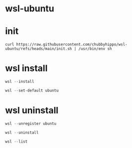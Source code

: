 # wsl-ubuntu
# init
```shell
curl https://raw.githubusercontent.com/chubbyhippo/wsl-ubuntu/refs/heads/main/init.sh | /usr/bin/env sh
```
# wsl install
```powershell
wsl --install
```
```powershell
wsl --set-default ubuntu
```
# wsl uninstall
```powershell
wsl --unregister ubuntu
```
```powershell
wsl --uninstall
```
```powershell
wsl --list
```
